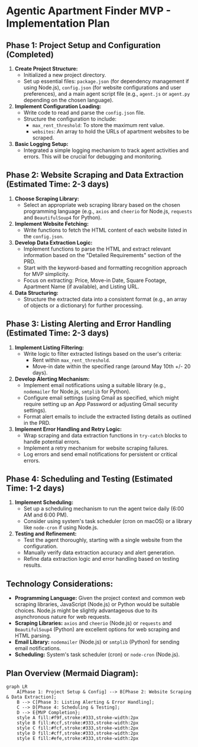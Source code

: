 # Agentic Apartment Finder MVP - Implementation Plan

## Phase 1: Project Setup and Configuration (Completed)

1.  **Create Project Structure:**
    *   Initialized a new project directory.
    *   Set up essential files: `package.json` (for dependency management if using Node.js), `config.json` (for website configurations and user preferences), and a main agent script file (e.g., `agent.js` or `agent.py` depending on the chosen language).
2.  **Implement Configuration Loading:**
    *   Write code to read and parse the `config.json` file.
    *   Structure the configuration to include:
        *   `max_rent_threshold`:  To store the maximum rent value.
        *   `websites`: An array to hold the URLs of apartment websites to be scraped.
3.  **Basic Logging Setup:**
    *   Integrated a simple logging mechanism to track agent activities and errors. This will be crucial for debugging and monitoring.

## Phase 2: Website Scraping and Data Extraction (Estimated Time: 2-3 days)

1.  **Choose Scraping Library:**
    *   Select an appropriate web scraping library based on the chosen programming language (e.g., `axios` and `cheerio` for Node.js, `requests` and `BeautifulSoup4` for Python).
2.  **Implement Website Fetching:**
    *   Write functions to fetch the HTML content of each website listed in the `config.json`.
3.  **Develop Data Extraction Logic:**
    *   Implement functions to parse the HTML and extract relevant information based on the "Detailed Requirements" section of the PRD.
    *   Start with the keyword-based and formatting recognition approach for MVP simplicity.
    *   Focus on extracting: Price, Move-in Date, Square Footage, Apartment Name (if available), and Listing URL.
4.  **Data Structuring:**
    *   Structure the extracted data into a consistent format (e.g., an array of objects or a dictionary) for further processing.

## Phase 3: Listing Alerting and Error Handling (Estimated Time: 2-3 days)

1.  **Implement Listing Filtering:**
    *   Write logic to filter extracted listings based on the user's criteria:
        *   Rent within `max_rent_threshold`.
        *   Move-in date within the specified range (around May 10th +/- 20 days).
2.  **Develop Alerting Mechanism:**
    *   Implement email notifications using a suitable library (e.g., `nodemailer` for Node.js, `smtplib` for Python).
    *   Configure email settings (using Gmail as specified, which might require setting up an App Password or adjusting Gmail security settings).
    *   Format alert emails to include the extracted listing details as outlined in the PRD.
3.  **Implement Error Handling and Retry Logic:**
    *   Wrap scraping and data extraction functions in `try-catch` blocks to handle potential errors.
    *   Implement a retry mechanism for website scraping failures.
    *   Log errors and send email notifications for persistent or critical errors.

## Phase 4: Scheduling and Testing (Estimated Time: 1-2 days)

1.  **Implement Scheduling:**
    *   Set up a scheduling mechanism to run the agent twice daily (6:00 AM and 6:00 PM).
    *   Consider using system's task scheduler (cron on macOS) or a library like `node-cron` if using Node.js.
2.  **Testing and Refinement:**
    *   Test the agent thoroughly, starting with a single website from the configuration.
    *   Manually verify data extraction accuracy and alert generation.
    *   Refine data extraction logic and error handling based on testing results.

## Technology Considerations:

*   **Programming Language:**  Given the project context and common web scraping libraries, JavaScript (Node.js) or Python would be suitable choices. Node.js might be slightly advantageous due to its asynchronous nature for web requests.
*   **Scraping Libraries:** `axios` and `cheerio` (Node.js) or `requests` and `BeautifulSoup4` (Python) are excellent options for web scraping and HTML parsing.
*   **Email Library:** `nodemailer` (Node.js) or `smtplib` (Python) for sending email notifications.
*   **Scheduling:** System's task scheduler (cron) or `node-cron` (Node.js).

## Plan Overview (Mermaid Diagram):

```mermaid
graph LR
    A[Phase 1: Project Setup & Config] --> B[Phase 2: Website Scraping & Data Extraction];
    B --> C[Phase 3: Listing Alerting & Error Handling];
    C --> D[Phase 4: Scheduling & Testing];
    D --> E{MVP Completion};
    style A fill:#f9f,stroke:#333,stroke-width:2px
    style B fill:#ccf,stroke:#333,stroke-width:2px
    style C fill:#fcf,stroke:#333,stroke-width:2px
    style D fill:#cff,stroke:#333,stroke-width:2px
    style E fill:#efe,stroke:#333,stroke-width:2px